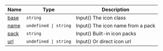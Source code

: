 <section id="main" data-note="AUTO-GENERATED CONTENT, DO NOT EDIT DIRECTLY!">

| Name                                                                                        | Type                             | Description                       |
| ------------------------------------------------------------------------------------------- | -------------------------------- | --------------------------------- |
| [base](https://nguix-starter.lamnhan.com/content/reference/classes/iconcomponent.html#base) | <code>string</code>              | Input() The icon class            |
| [name](https://nguix-starter.lamnhan.com/content/reference/classes/iconcomponent.html#name) | <code>undefined \| string</code> | Input() The icon name from a pack |
| [pack](https://nguix-starter.lamnhan.com/content/reference/classes/iconcomponent.html#pack) | <code>string</code>              | Input() Built-in icon packs       |
| [url](https://nguix-starter.lamnhan.com/content/reference/classes/iconcomponent.html#url)   | <code>undefined \| string</code> | Input() Or direct icon url        |

</section>
